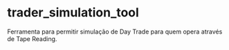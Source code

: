 # trader_simulation_tool
Ferramenta para permitir simulação de Day Trade para quem opera através de Tape Reading.
